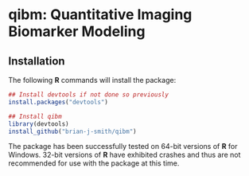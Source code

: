 # qibm: Quantitative Imaging Biomarker Modeling

## Installation

The following **R** commands will install the package:

```R
## Install devtools if not done so previously
install.packages("devtools")

## Install qibm
library(devtools)
install_github("brian-j-smith/qibm")
```

The package has been successfully tested on 64-bit versions of **R** for Windows.  32-bit versions of **R** have exhibited crashes and thus are not recommended for use with the package at this time.
